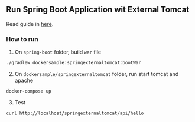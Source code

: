 ## Run Spring Boot Application wit External Tomcat

Read guide in [here](https://dirtyhands.me/run-spring-boot-application-external-tomcat/).

### How to run

1. On `spring-boot` folder, build `war` file
```bash
./gradlew dockersample:springexternaltomcat:bootWar
```

2. On `dockersample/springexternaltomcat` folder, run start tomcat and apache
```bash
docker-compose up
```

3. Test
```bash
curl http://localhost/springexternaltomcat/api/hello
```
